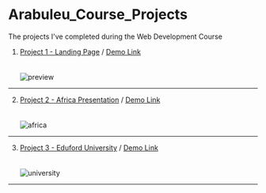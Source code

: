 # Arabuleu_Course_Projects
The projects I've completed during the Web Development Course

1.  [Project 1 - Landing Page](https://github.com/hakanozdemir85/Arabuleu_Course_Projects/tree/main/proje%201_main%20page) / [Demo Link](https://htmlpreview.github.io/?https://github.com/hakanozdemir85/Arabuleu_Course_Projects/blob/main/proje%201_main%20page/index.html) <br><br><br>
![preview](https://user-images.githubusercontent.com/88559189/178055435-903df1a6-236b-4acd-8d57-0722ec771ddb.gif)
<hr>

2.  [Project 2 - Africa Presentation](https://github.com/hakanozdemir85/Arabuleu_Course_Projects/tree/main/proje%202_africa) / [Demo Link](https://htmlpreview.github.io/?https://github.com/hakanozdemir85/Arabuleu_Course_Projects/blob/main/proje%202_africa/index.html) <br><br><br>
![africa](https://user-images.githubusercontent.com/88559189/178056070-4ce1263f-c916-49b3-aa95-4c0878229f18.gif)
<hr>

3.  [Project 3 - Eduford University](https://github.com/hakanozdemir85/Arabuleu_Course_Projects/tree/main/proje%203_eduford%20university) / [Demo Link](https://htmlpreview.github.io/?https://github.com/hakanozdemir85/Arabuleu_Course_Projects/blob/main/proje%203_eduford%20university/index.html) <br><br><br>
![university](https://user-images.githubusercontent.com/88559189/178057260-36dc1438-e033-494b-b428-d941f94a5e45.gif)
<hr>

